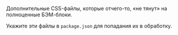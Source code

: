 
Дополнительные CSS-файлы, которые отчего-то, «не тянут» на полноценные БЭМ-блоки.

Укажите эти файлы в `package.json` для попадания их в обработку.
